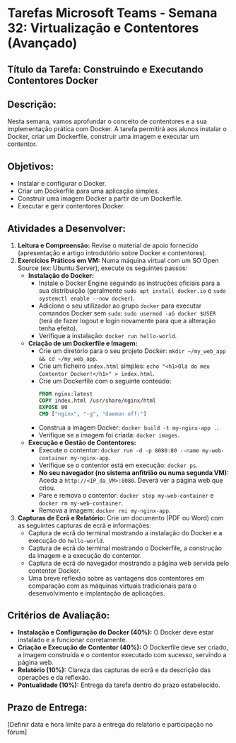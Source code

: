 # Tarefas Microsoft Teams - Semana 32: Virtualização e Contentores (Avançado)

## Título da Tarefa: Construindo e Executando Contentores Docker

## Descrição:
Nesta semana, vamos aprofundar o conceito de contentores e a sua implementação prática com Docker. A tarefa permitirá aos alunos instalar o Docker, criar um Dockerfile, construir uma imagem e executar um contentor.

## Objetivos:
*   Instalar e configurar o Docker.
*   Criar um Dockerfile para uma aplicação simples.
*   Construir uma imagem Docker a partir de um Dockerfile.
*   Executar e gerir contentores Docker.

## Atividades a Desenvolver:
1.  **Leitura e Compreensão:** Revise o material de apoio fornecido (apresentação e artigo introdutório sobre Docker e contentores).
2.  **Exercícios Práticos em VM:** Numa máquina virtual com um SO Open Source (ex: Ubuntu Server), execute os seguintes passos:
    *   **Instalação do Docker:**
        *   Instale o Docker Engine seguindo as instruções oficiais para a sua distribuição (geralmente `sudo apt install docker.io` e `sudo systemctl enable --now docker`).
        *   Adicione o seu utilizador ao grupo `docker` para executar comandos Docker sem `sudo`: `sudo usermod -aG docker $USER` (terá de fazer logout e login novamente para que a alteração tenha efeito).
        *   Verifique a instalação: `docker run hello-world`.
    *   **Criação de um Dockerfile e Imagem:**
        *   Crie um diretório para o seu projeto Docker: `mkdir ~/my_web_app && cd ~/my_web_app`.
        *   Crie um ficheiro `index.html` simples: `echo "<h1>Olá do meu Contentor Docker!</h1>" > index.html`.
        *   Crie um Dockerfile com o seguinte conteúdo:
            ```dockerfile
            FROM nginx:latest
            COPY index.html /usr/share/nginx/html
            EXPOSE 80
            CMD ["nginx", "-g", "daemon off;"]
            ```
        *   Construa a imagem Docker: `docker build -t my-nginx-app .`.
        *   Verifique se a imagem foi criada: `docker images`.
    *   **Execução e Gestão de Contentores:**
        *   Execute o contentor: `docker run -d -p 8080:80 --name my-web-container my-nginx-app`.
        *   Verifique se o contentor está em execução: `docker ps`.
        *   **No seu navegador (no sistema anfitrião ou numa segunda VM):** Aceda a `http://<IP_da_VM>:8080`. Deverá ver a página web que criou.
        *   Pare e remova o contentor: `docker stop my-web-container` e `docker rm my-web-container`.
        *   Remova a imagem: `docker rmi my-nginx-app`.
3.  **Capturas de Ecrã e Relatório:** Crie um documento (PDF ou Word) com as seguintes capturas de ecrã e informações:
    *   Captura de ecrã do terminal mostrando a instalação do Docker e a execução do `hello-world`.
    *   Captura de ecrã do terminal mostrando o Dockerfile, a construção da imagem e a execução do contentor.
    *   Captura de ecrã do navegador mostrando a página web servida pelo contentor Docker.
    *   Uma breve reflexão sobre as vantagens dos contentores em comparação com as máquinas virtuais tradicionais para o desenvolvimento e implantação de aplicações.

## Critérios de Avaliação:
*   **Instalação e Configuração do Docker (40%):** O Docker deve estar instalado e a funcionar corretamente.
*   **Criação e Execução de Contentor (40%):** O Dockerfile deve ser criado, a imagem construída e o contentor executado com sucesso, servindo a página web.
*   **Relatório (10%):** Clareza das capturas de ecrã e da descrição das operações e da reflexão.
*   **Pontualidade (10%):** Entrega da tarefa dentro do prazo estabelecido.

## Prazo de Entrega:
[Definir data e hora limite para a entrega do relatório e participação no fórum]

